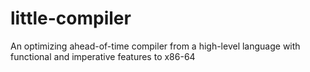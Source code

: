 # little-compiler
An optimizing ahead-of-time compiler from a high-level language with functional and imperative features to x86-64
